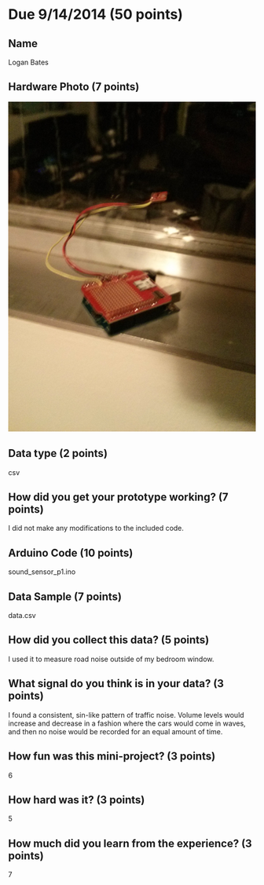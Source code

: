# Due 9/14/2014  (50 points)


## Name
Logan Bates

## Hardware Photo (7 points)
![image](pic.jpg?raw=true)

## Data type (2 points) 
csv

## How did you get your prototype working? (7 points)
I did not make any modifications to the included code.

## Arduino Code (10 points)
sound_sensor_p1.ino

## Data Sample (7 points)
data.csv

## How did you collect this data? (5 points)
I used it to measure road noise outside of my bedroom window.

## What signal do you think is in your data? (3 points)
I found a consistent, sin-like pattern of traffic noise. Volume levels would increase and decrease in a fashion where the cars would come in waves, and then no noise would be recorded for an equal amount of time.

## How fun was this mini-project? (3 points)
6

## How hard was it? (3 points)
5

## How much did you learn from the experience? (3 points)
7
